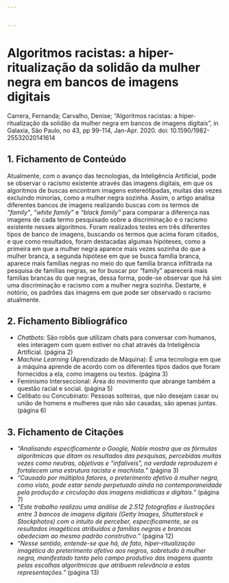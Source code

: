 ```yaml
---


---
```


<h1 id="algoritmos-racistas-a-hiper-ritualização-da-solidão-da-mulher-negra-em-bancos-de-imagens-digitais">Algoritmos racistas: a hiper-ritualização da solidão da mulher negra em bancos de imagens digitais</h1>
<p>Carrera, Fernanda; Carvalho, Denise; “Algoritmos racistas: a hiper-ritualização da solidão da mulher negra em bancos de imagens digitais”, in Galaxia, São Paulo, no 43, pp 99-114, Jan-Apr. 2020. doi: 10.1590/1982-25532020141614</p>
<h2 id="fichamento-de-conteúdo">1. Fichamento de Conteúdo</h2>
<p>Atualmente, com o avanço das tecnologias, da Inteligência Artificial, pode se observar o racismo existente através das imagens digitais, em que os algoritmos de buscas encontram imagens estereótipadas, muitas das vezes excluindo minorias, como a mulher negra sozinha. Assim, o artigo analisa diferentes bancos de imagens realizando buscas com os termos de <em>“family”</em>, <em>“white family”</em> e <em>“black family”</em> para comparar a diferença nas imagens de cada termo pesquisado sobre a discriminação e o racismo existente nesses algoritmos. Foram realizados testes em três diferentes tipos de banco de imagens, buscando os termos que acima foram citados,  e que como resultados, foram destacadas algumas hipóteses, como a primeira em que a mulher negra aparece mais vezes sozinha do que a mulher branca, a segunda hipótese em que se busca família branca, aparece mais famílias negras no meio do que família branca infiltrada na pesquisa de famílias negras, se for buscar por “family” aparecerá mais familias brancas do que negras, dessa forma, pode-se observar que há sim uma discriminação e racismo com a mulher negra sozinha. Destarte, é notório, os padrões das imagens em que pode ser observado o racismo atualmente.</p>
<h2 id="fichamento-bibliográfico">2. Fichamento Bibliográfico</h2>
<ul>
<li><em>Chatbots</em>: São robôs que utilizam chats para conversar com humanos, eles interagem com quem estiver no chat através da Inteligência Artificial. (página 2)</li>
<li><em>Machine Learning</em> (Aprendizado de Máquina): É uma tecnologia em que a máquina aprende de acordo com os diferentes tipos dados que foram fornecidos a ela, como imagens ou textos. (página 3)</li>
<li>Feminismo Interseccional: Área do movimento que abrange também a questão racial e social. (página 5)</li>
<li>Celibato ou Concubinato: Pessoas solteiras, que não desejam casar ou união de homens e mulheres que não são casadas, são apenas juntas. (página 6)</li>
</ul>
<h2 id="fichamento-de-citações">3. Fichamento de Citações</h2>
<ul>
<li><em>“Analisando especificamente o Google, Noble mostra que as fórmulas algorítmicas que ditam os resultados das pesquisas, percebidas muitas vezes como neutras, objetivas e “infalíveis”, na verdade reproduzem e fortalecem uma estrutura racista e machista.”</em> (página 3)</li>
<li><em>“Causado por múltiplos fatores, o preterimento afetivo à mulher negra, como visto, pode estar sendo perpetuado ainda na contemporaneidade pela produção e circulação das imagens midiáticas e digitais.”</em> (página 7)</li>
<li><em>“Este trabalho realizou uma análise de 2.512 fotografias e ilustrações entre 3 bancos de imagens digitais (Getty Images, Shutterstock e Stockphotos) com o intuito de perceber, especificamente, se os resultados imagéticos atribuídos a famílias negras e brancas obedeciam ao mesmo padrão construtivo.”</em> (página 12)</li>
<li><em>“Nesse sentido, entende-se que há, de fato, hiper-ritualização imagética do preterimento afetivo aos negros, sobretudo à mulher negra, manifestado tanto pelo campo produtivo das imagens quanto pelas escolhas algorítmicas que atribuem relevância a estas representações.”</em> (página 13)</li>
</ul>

